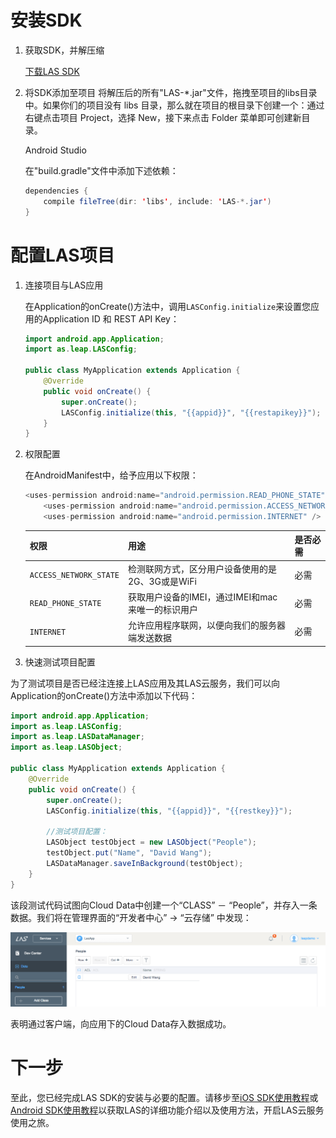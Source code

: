 #	安装SDK

1.	获取SDK，并解压缩

    <a class="download-sdk" href="https://raw.githubusercontent.com/LeapAppServices/LAS-SDK-Release/master/Android/v0.6/las-sdk-all.zip">下载LAS SDK</a>
2.	将SDK添加至项目
    将解压后的所有"LAS-*.jar"文件，拖拽至项目的libs目录中。如果你们的项目没有 libs 目录，那么就在项目的根目录下创建一个：通过右键点击项目 Project，选择 New，接下来点击 Folder 菜单即可创建新目录。

    Android Studio
    
    在"build.gradle"文件中添加下述依赖：
    
    ```java
    dependencies {
        compile fileTree(dir: 'libs', include: 'LAS-*.jar')
    }
    ```
	
#	配置LAS项目
 
 1. 连接项目与LAS应用
 	
 	在Application的onCreate()方法中，调用`LASConfig.initialize`来设置您应用的Application ID 和 REST API Key：
 	
 	```java
 	import android.app.Application;
 	import as.leap.LASConfig;
 
 	public class MyApplication extends Application {
 	    @Override
 	    public void onCreate() {
 	        super.onCreate();
 	        LASConfig.initialize(this, "{{appid}}", "{{restapikey}}");
 	    }
 	}
 	```
 	
 2. 权限配置
 
 	在AndroidManifest中，给予应用以下权限：
 	
 	```java
 	<uses-permission android:name="android.permission.READ_PHONE_STATE" />
    	<uses-permission android:name="android.permission.ACCESS_NETWORK_STATE" />
    	<uses-permission android:name="android.permission.INTERNET" />
     ```
 	
 	权限|用途|是否必需
 	---|---|---
 	`ACCESS_NETWORK_STATE`|		检测联网方式，区分用户设备使用的是2G、3G或是WiFi| 必需
 	`READ_PHONE_STATE`| 	获取用户设备的IMEI，通过IMEI和mac来唯一的标识用户| 必需
 	`INTERNET`| 	允许应用程序联网，以便向我们的服务器端发送数据| 必需
 	
 3. 快速测试项目配置
 
 为了测试项目是否已经注连接上LAS应用及其LAS云服务，我们可以向Application的onCreate()方法中添加以下代码：
 
 ```java
 import android.app.Application;
 import as.leap.LASConfig;
 import as.leap.LASDataManager;
 import as.leap.LASObject;
 
 public class MyApplication extends Application {
     @Override
     public void onCreate() {
         super.onCreate();
         LASConfig.initialize(this, "{{appid}}", "{{restkey}}");
         
         //测试项目配置：
         LASObject testObject = new LASObject("People");
         testObject.put("Name", "David Wang");
         LASDataManager.saveInBackground(testObject);
     }
 }
 ```
 
 该段测试代码试图向Cloud Data中创建一个“CLASS” － “People”，并存入一条数据。我们将在管理界面的“开发者中心” -> “云存储” 中发现：
 
 ![imgSDKQSTestAddObj](../../../images/imgSDKQSTestAddObj.png)
 
 表明通过客户端，向应用下的Cloud Data存入数据成功。
 
 # 下一步
 至此，您已经完成LAS SDK的安装与必要的配置。请移步至[iOS SDK使用教程](LAS_DOCS_GUIDE_LINK_PLACEHOLDER_IOS)或[Android SDK使用教程](LAS_DOCS_GUIDE_LINK_PLACEHOLDER_ANDROID)以获取LAS的详细功能介绍以及使用方法，开启LAS云服务使用之旅。